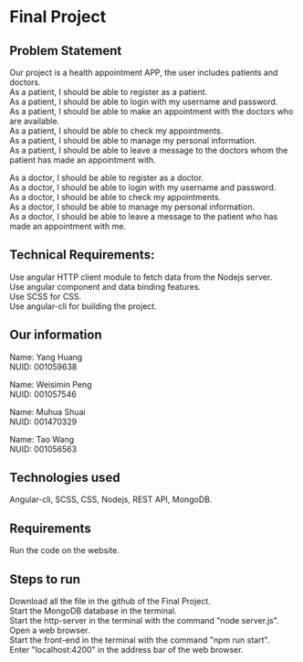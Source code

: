 # Final Project
## Problem Statement
Our project is a health appointment APP, the user includes patients and doctors.  
As a patient, I should be able to register as a patient.  
As a patient, I should be able to login with my username and password.  
As a patient, I should be able to make an appointment with the doctors who are available.  
As a patient, I should be able to check my appointments.  
As a patient, I should be able to manage my personal information.  
As a patient, I should be able to leave a message to the doctors whom the patient has made an appointment with.  
  
As a doctor, I should be able to register as a doctor.  
As a doctor, I should be able to login with my username and password.  
As a doctor, I should be able to check my appointments.  
As a doctor, I should be able to manage my personal information.   
As a doctor, I should be able to leave a message to the patient who has made an appointment with me.  
  

## Technical Requirements:
Use angular HTTP client module to fetch data from the Nodejs server.  
Use angular component and data binding features.  
Use SCSS for CSS.  
Use angular-cli for building the project.  
  
    
## Our information
Name: Yang Huang  
NUID: 001059638  
  
Name: Weisimin Peng  
NUID: 001057546  
  
Name: Muhua Shuai  
NUID: 001470329  
  
Name: Tao Wang  
NUID: 001056563  
  
    
## Technologies used
Angular-cli, SCSS, CSS, Nodejs, REST API, MongoDB.   
  
  
## Requirements
Run the code on the website.  

## Steps to run
Download all the file in the github of the Final Project.  
Start the MongoDB database in the terminal.  
Start the http-server in the terminal with the command "node server.js".  
Open a web browser.  
Start the front-end in the terminal with the command "npm run start".   
Enter "localhost:4200" in the address bar of the web browser.  
